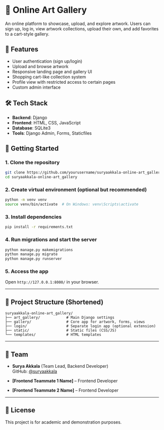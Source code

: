 # 🎨 Online Art Gallery

An online platform to showcase, upload, and explore artwork. Users can sign up, log in, view artwork collections, upload their own, and add favorites to a cart-style gallery.

## 🔧 Features

- User authentication (sign up/login)
- Upload and browse artwork
- Responsive landing page and gallery UI
- Shopping cart-like collection system
- Profile view with restricted access to certain pages
- Custom admin interface

## 🛠 Tech Stack

- **Backend**: Django
- **Frontend**: HTML, CSS, JavaScript
- **Database**: SQLite3
- **Tools**: Django Admin, Forms, Staticfiles

## 🏁 Getting Started

### 1. Clone the repository

```bash
git clone https://github.com/yourusername/suryaakkala-online-art_gallery.git
cd suryaakkala-online-art_gallery
```

### 2. Create virtual environment (optional but recommended)

```bash
python -m venv venv
source venv/bin/activate  # On Windows: venv\Scripts\activate
```

### 3. Install dependencies

```bash
pip install -r requirements.txt
```

### 4. Run migrations and start the server

```bash
python manage.py makemigrations
python manage.py migrate
python manage.py runserver
```

### 5. Access the app

Open `http://127.0.0.1:8000/` in your browser.

---

## 📂 Project Structure (Shortened)

```
suryaakkala-online-art_gallery/
├── art_gallery/            # Main Django settings
├── gallery/                # Core app for artwork, forms, views
├── login/                  # Separate login app (optional extension)
├── static/                 # Static files (CSS/JS)
└── templates/              # HTML templates
```

---

## 👥 Team

- **Surya Akkala** (Team Lead, Backend Developer)  
  GitHub: [@suryaakkala](https://github.com/suryaakkala)

- **[Frontend Teammate 1 Name]** – Frontend Developer  
- **[Frontend Teammate 2 Name]** – Frontend Developer  

---

## 📄 License

This project is for academic and demonstration purposes.
